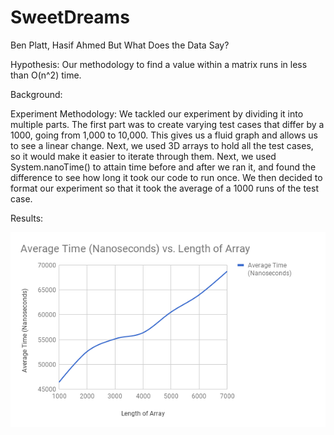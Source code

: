 # SweetDreams
Ben Platt, Hasif Ahmed
But What Does the Data Say?

Hypothesis: Our methodology to find a value within a matrix runs in less than O(n^2) time.

Background:

Experiment Methodology:
We tackled our experiment by dividing it into multiple parts. The first part was to create varying test cases that differ by a 1000, going from 1,000 to 10,000. This gives us a fluid graph and allows us to see a linear change. Next, we used 3D arrays to hold all the test cases, so it would make it easier to iterate through them. Next, we used System.nanoTime() to attain time before and after we ran it, and found the difference to see how long it took our code to run once. We then decided to format our experiment so that it took the average of a 1000 runs of the test case.

Results:

![alt text](https://github.com/HasifAhmed/SweetDreams/blob/master/graph.png)
